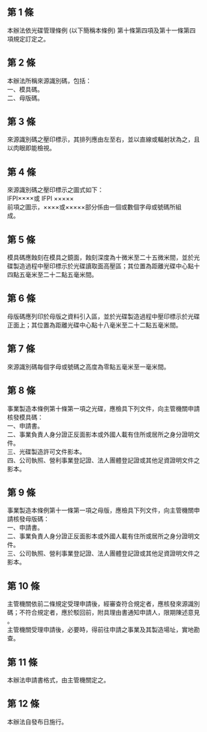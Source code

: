 第 1 條
-------
本辦法依光碟管理條例 (以下簡稱本條例) 第十條第四項及第十一條第四  
項規定訂定之。

第 2 條
-------
本辦法所稱來源識別碼，包括：  
一、模具碼。  
二、母版碼。

第 3 條
-------
來源識別碼之壓印標示，其排列應由左至右，並以直線或輻射狀為之，且  
以肉眼即能檢視。

第 4 條
-------
來源識別碼之壓印標示之圖式如下：  
IFPI××××或 IFPI ×××××  
前項之圖示，××××或×××××部分係由一個或數個字母或號碼所組  
成。

第 5 條
-------
模具碼應蝕刻在模具之鏡面，蝕刻深度為十微米至二十五微米間，並於光  
碟製造過程中壓印標示於光碟讀取面高壓區；其位置為距離光碟中心點十  
四點五毫米至二十二點五毫米間。

第 6 條
-------
母版碼應列印於母版之資料引入區，並於光碟製造過程中壓印標示於光碟  
正面上；其位置為距離光碟中心點十八毫米至二十二點五毫米間。

第 7 條
-------
來源識別碼每個字母或號碼之高度為零點五毫米至一毫米間。

第 8 條
-------
事業製造本條例第十條第一項之光碟，應檢具下列文件，向主管機關申請  
核發模具碼：  
一、申請書。  
二、事業負責人身分證正反面影本或外國人載有住所或居所之身分證明文  
    件。  
三、光碟製造許可文件影本。  
四、公司執照、營利事業登記證、法人團體登記證或其他足資證明文件之  
    影本。

第 9 條
-------
事業製造本條例第十一條第一項之母版，應檢具下列文件，向主管機關申  
請核發母版碼：  
一、申請書。  
二、事業負責人身分證正反面影本或外國人載有住所或居所之身分證明文  
    件。  
三、公司執照、營利事業登記證、法人團體登記證或其他足資證明文件之  
    影本。

第 10 條
--------
主管機關依前二條規定受理申請後，經審查符合規定者，應核發來源識別  
碼；不符合規定者，應於駁回前，附具理由書通知申請人，限期陳述意見  
。  
主管機關受理申請後，必要時，得前往申請之事業及其製造場址，實地勘  
查。

第 11 條
--------
本辦法申請書格式，由主管機關定之。

第 12 條
--------
本辦法自發布日施行。

